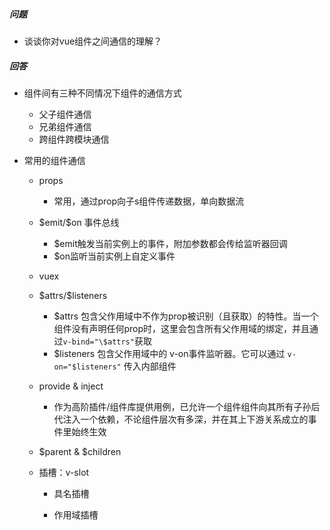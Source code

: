 ###  

##### 问题

- 谈谈你对vue组件之间通信的理解？

##### 回答

- 组件间有三种不同情况下组件的通信方式

  - 父子组件通信
  - 兄弟组件通信
  - 跨组件跨模块通信

- 常用的组件通信

  - props

    - 常用，通过prop向子s组件传递数据，单向数据流

  - $emit/\$on  事件总线

    - $emit触发当前实例上的事件，附加参数都会传给监听器回调
    - \$on监听当前实例上自定义事件

  - vuex

  - $attrs/\$listeners

    - $attrs 包含父作用域中不作为prop被识别（且获取）的特性。当一个组件没有声明任何prop时，这里会包含所有父作用域的绑定，并且通过`v-bind="\$attrs"`获取
    - \$listeners 包含父作用域中的 v-on事件监听器。它可以通过 `v-on="$listeners"` 传入内部组件

  - provide & inject

    - 作为高阶插件/组件库提供用例，已允许一个组件组件向其所有子孙后代注入一个依赖，不论组件层次有多深，并在其上下游关系成立的事件里始终生效

  - $parent & \$children

  - 插槽：v-slot

    - 具名插槽

    - 作用域插槽

      ​

    ​

  ​
